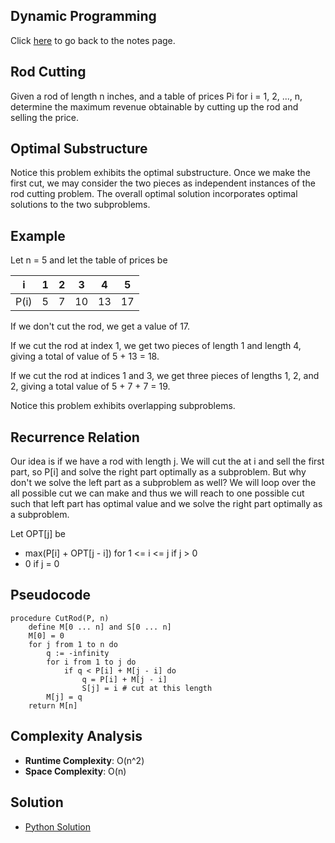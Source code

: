 ## Dynamic Programming
Click [here](../notes.md) to go back to the notes page.

## Rod Cutting
Given a rod of length n inches, and a table of prices Pi for i = 1, 2, ..., n, determine the maximum revenue obtainable by cutting up the rod and selling the price.

## Optimal Substructure
Notice this problem exhibits the optimal substructure. Once we make the first cut, we may consider the two pieces as independent instances of the rod cutting problem. The overall optimal solution incorporates optimal solutions to the two subproblems.

## Example
Let n = 5 and let the table of prices be

| i | 1 | 2 | 3 | 4 | 5 |
| ----- | --- | --- | --- | --- | --- |
| P(i) | 5 | 7 | 10 | 13 | 17 |

If we don't cut the rod, we get a value of 17.

If we cut the rod at index 1, we get two pieces of length 1 and length 4, giving a total of value of 5 + 13 = 18.

If we cut the rod at indices 1 and 3, we get three pieces of lengths 1, 2, and 2, giving a total value of 5 + 7 + 7 = 19.

Notice this problem exhibits overlapping subproblems.

## Recurrence Relation
Our idea is if we have a rod with length j. We will cut the at i and sell the first part, so P[i] and solve the right part optimally as a subproblem. But why don't we solve the left part as a subproblem as well? We will loop over the all possible cut we can make and thus we will reach to one possible cut such that left part has optimal value and we solve the right part optimally as a subproblem.

Let OPT[j] be
- max(P[i] + OPT[j - i]) for 1 <= i <= j if j > 0
- 0 if j = 0

## Pseudocode
```
procedure CutRod(P, n)
    define M[0 ... n] and S[0 ... n]
    M[0] = 0
    for j from 1 to n do
        q := -infinity
        for i from 1 to j do
            if q < P[i] + M[j - i] do
                q = P[i] + M[j - i]
                S[j] = i # cut at this length
        M[j] = q
    return M[n]
```

## Complexity Analysis
- **Runtime Complexity**: O(n^2)
- **Space Complexity**: O(n)

## Solution
- [Python Solution](rod_cutting.py)

